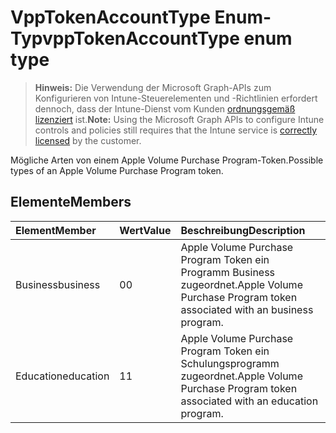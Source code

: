 # <a name="vpptokenaccounttype-enum-type"></a><span data-ttu-id="cf25e-101">VppTokenAccountType Enum-Typ</span><span class="sxs-lookup"><span data-stu-id="cf25e-101">vppTokenAccountType enum type</span></span>

> <span data-ttu-id="cf25e-102">**Hinweis:** Die Verwendung der Microsoft Graph-APIs zum Konfigurieren von Intune-Steuerelementen und -Richtlinien erfordert dennoch, dass der Intune-Dienst vom Kunden [ordnungsgemäß lizenziert](https://go.microsoft.com/fwlink/?linkid=839381) ist.</span><span class="sxs-lookup"><span data-stu-id="cf25e-102">**Note:** Using the Microsoft Graph APIs to configure Intune controls and policies still requires that the Intune service is [correctly licensed](https://go.microsoft.com/fwlink/?linkid=839381) by the customer.</span></span>

<span data-ttu-id="cf25e-103">Mögliche Arten von einem Apple Volume Purchase Program-Token.</span><span class="sxs-lookup"><span data-stu-id="cf25e-103">Possible types of an Apple Volume Purchase Program token.</span></span>
## <a name="members"></a><span data-ttu-id="cf25e-104">Elemente</span><span class="sxs-lookup"><span data-stu-id="cf25e-104">Members</span></span>
|<span data-ttu-id="cf25e-105">Element</span><span class="sxs-lookup"><span data-stu-id="cf25e-105">Member</span></span>|<span data-ttu-id="cf25e-106">Wert</span><span class="sxs-lookup"><span data-stu-id="cf25e-106">Value</span></span>|<span data-ttu-id="cf25e-107">Beschreibung</span><span class="sxs-lookup"><span data-stu-id="cf25e-107">Description</span></span>|
|:---|:---|:---|
|<span data-ttu-id="cf25e-108">Business</span><span class="sxs-lookup"><span data-stu-id="cf25e-108">business</span></span>|<span data-ttu-id="cf25e-109">0</span><span class="sxs-lookup"><span data-stu-id="cf25e-109">0</span></span>|<span data-ttu-id="cf25e-110">Apple Volume Purchase Program Token ein Programm Business zugeordnet.</span><span class="sxs-lookup"><span data-stu-id="cf25e-110">Apple Volume Purchase Program token associated with an business program.</span></span>|
|<span data-ttu-id="cf25e-111">Education</span><span class="sxs-lookup"><span data-stu-id="cf25e-111">education</span></span>|<span data-ttu-id="cf25e-112">1</span><span class="sxs-lookup"><span data-stu-id="cf25e-112">1</span></span>|<span data-ttu-id="cf25e-113">Apple Volume Purchase Program Token ein Schulungsprogramm zugeordnet.</span><span class="sxs-lookup"><span data-stu-id="cf25e-113">Apple Volume Purchase Program token associated with an education program.</span></span>|



